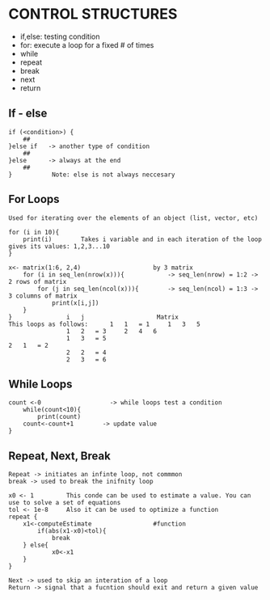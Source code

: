 # CONTROL STRUCTURES

* if,else: testing  condition
* for: execute a loop for a fixed # of times 
* while
* repeat
* break 
* next
* return 


## If - else
	if (<condition>) {
		##					
	}else if   -> another type of condition 
		##
	}else      -> always at the end
		##
	}			Note: else is not always neccesary 


## For Loops
	Used for iterating over the elements of an object (list, vector, etc)

	for (i in 10){
		print(i)		Takes i variable and in each iteration of the loop gives its values: 1,2,3...10
	}	
	
	x<- matrix(1:6, 2,4)    			 	by 3 matrix 
		for (i in seq_len(nrow(x))){		 	-> seq_len(nrow) = 1:2 -> 2 rows of matrix 
			for (j in seq_len(ncol(x))){		-> seq_len(ncol) = 1:3 -> 3 columns of matrix 
				print(x[i,j])
		}
	} 				i   j              	     Matrix 
	This loops as follows: 		1   1	= 1		1	3	5
					1   2	= 3		2	4	6							
					1   3	= 5																2   1	= 2					
					2   2   = 4
					2   3   = 6

## While Loops

	count <-0                   -> while loops test a condition
		while(count<10){
			print(count)
		count<-count+1        -> update value 
	}
	
## Repeat, Next, Break
	Repeat -> initiates an infinte loop, not commmon 
	break -> used to break the inifnity loop

	x0 <- 1			This conde can be used to estimate a value. You can use to solve a set of equations 
	tol <- 1e-8		Also it can be used to optimize a function
	repeat {
		x1<-computeEstimate 				#function 
			if(abs(x1-x0)<tol){
				break
		} else{	
				x0<-x1
		}
	}
	
	Next -> used to skip an interation of a loop
	Return -> signal that a fucntion should exit and return a given value 
	
	
